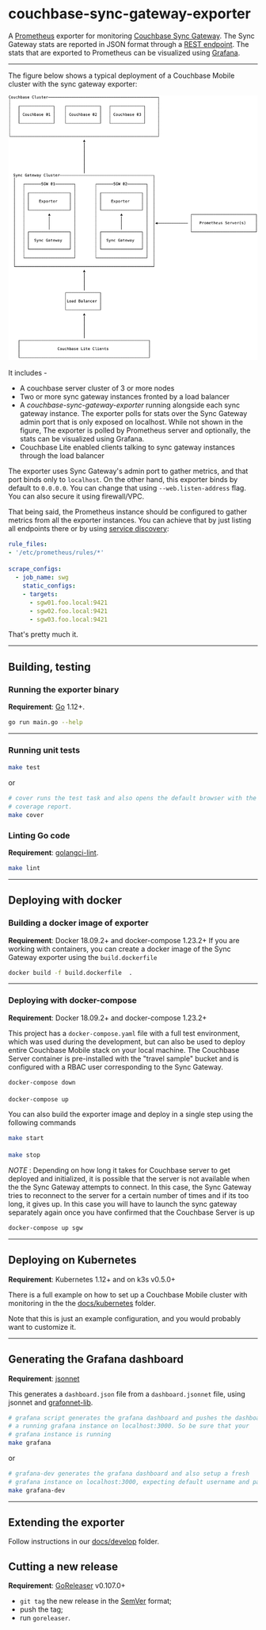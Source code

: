 # couchbase-sync-gateway-exporter

A [Prometheus][] exporter for monitoring [Couchbase Sync Gateway][sgw]. The Sync Gateway stats are reported in JSON format through a [REST endpoint](https://docs.couchbase.com/sync-gateway/2.5/admin-rest-api.html#/server/get__expvar). The stats that are exported to Prometheus can be visualized using [Grafana](https://grafana.com).

---

The figure below shows a typical deployment of a Couchbase Mobile cluster with the sync gateway exporter:

![deployment](docs/deployment.png)

It includes -

- A couchbase server cluster of 3 or more nodes
- Two or more sync gateway instances fronted by a load balancer
- A *couchbase-sync-gateway-exporter* running alongside each sync gateway instance. The exporter polls for stats over the Sync Gateway admin port that is only exposed on localhost. While not shown in the figure, The exporter is polled by Prometheus server and optionally, the stats can be visualized using Grafana. 
- Couchbase Lite enabled clients talking to sync gateway instances through the load balancer

The exporter uses Sync Gateway's admin port to gather metrics, and that port
binds only to `localhost`. On the other hand, this exporter binds by default
to `0.0.0.0`. You can change that using `--web.listen-address` flag. You can
also secure it using firewall/VPC.

That being said, the Prometheus instance should be configured to gather metrics from all
the exporter instances. You can achieve that by just listing all endpoints
there or by using [service discovery][sd-config]:

```yaml
rule_files:
- '/etc/prometheus/rules/*'

scrape_configs:
  - job_name: swg
    static_configs:
    - targets:
      - sgw01.foo.local:9421
      - sgw02.foo.local:9421
      - sgw03.foo.local:9421
```

That's pretty much it.

[Prometheus]: https://prometheus.io
[sgw]: https://www.couchbase.com/products/sync-gateway
[sd-config]: https://prometheus.io/docs/prometheus/latest/configuration/configuration/

---

## Building, testing

### Running the exporter binary

**Requirement**: [Go](https://golang.org) 1.12+.

```sh
go run main.go --help
```
---


### Running unit tests

```sh
make test
```

or

```sh
# cover runs the test task and also opens the default browser with the
# coverage report.
make cover
```

### Linting Go code

**Requirement**: [golangci-lint](https://github.com/golangci/golangci-lint).

```sh
make lint
```


---

## Deploying with docker

### Building a docker image of exporter

**Requirement**: Docker 18.09.2+ and docker-compose 1.23.2+
If you are working with containers, you can create a docker image of the Sync Gateway exporter using the `build.dockerfile`

```sh
docker build -f build.dockerfile  .
```

---
### Deploying with docker-compose

**Requirement**: Docker 18.09.2+ and docker-compose 1.23.2+

This project has a `docker-compose.yaml` file with a full test environment,
which was used during the development, but can also be used to deploy entire Couchbase Mobile stack on your local machine. 
The  Couchbase Server container is pre-installed with the "travel sample" bucket and is configured with a RBAC user corresponding to the Sync Gateway. 

```sh
docker-compose down

docker-compose up
```

You can also build the exporter image  and deploy in a single step using the following commands

```sh
make start

make stop
```

*NOTE* : Depending on how long it takes for Couchbase server to get deployed and initialized, it is possible that the server is not available when the the Sync Gateway attempts to connect. In this case, the Sync Gateway tries to reconnect to the server for a certain number of times and if its too long, it  gives up. In this case you will have to launch the sync gateway separately again once you have confirmed that the Couchbase Server is up

```sh
docker-compose up sgw
```

---

## Deploying on Kubernetes

**Requirement**: Kubernetes 1.12+ and on k3s v0.5.0+

There is a full example on how to set up a Couchbase Mobile cluster with monitoring in the
the [docs/kubernetes](/docs/kubernetes) folder.

Note that this is just an example configuration, and you would probably
want to customize it.

---


## Generating the Grafana dashboard

**Requirement**: [jsonnet](https://jsonnet.org/)

This generates a `dashboard.json` file from a `dashboard.jsonnet` file, using
jsonnet and [grafonnet-lib](https://github.com/grafana/grafonnet-lib). 

```sh
# grafana script generates the grafana dashboard and pushes the dashboard to
# a running grafana instance on localhost:3000. So be sure that your
# grafana instance is running
make grafana
```

or

```sh
# grafana-dev generates the grafana dashboard and also setup a fresh
# grafana instance on localhost:3000, expecting default username and password.
make grafana-dev
```
---

## Extending the exporter
Follow instructions in our [docs/develop](/docs/develop) folder.

## Cutting a new release

**Requirement**: [GoReleaser](https://goreleaser.com) v0.107.0+

- `git tag` the new release in the [SemVer](https://semver.org/) format;
- push the tag;
- run `goreleaser`.
